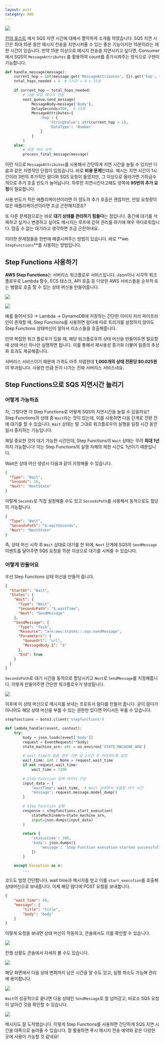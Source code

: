 ```yaml
---
layout: post
category: AWS
---
```


![](https://velog.velcdn.com/images/leehjhjhj/post/545c291c-b7bd-4e1b-956a-817735485063/image.png)


[전의 포스트](https://imasimdi.dev/aws/%EC%B9%BC%EB%9F%BC-%EC%86%8C%ED%94%84%ED%8A%B8%EC%9B%A8%EC%96%B4%EB%A1%9C-%EA%B7%80%EC%B0%AE%EC%9D%8C-%EB%8D%9C%EA%B8%B0) 에서 SQS 지연 시간에 대해서 짤막하게 소개를 하였습니다. SQS 지연 시간은 최대 15분 동안 메시지 전송을 지연시켜줄 수 있는 좋은 기능이지만 15분이라는 제한 시간이 있습니다. 만약 15분 이상으로 메시지 전송을 지연시키고 싶다면, Consumer에서 SQS의 `MessageAttributes` 를 활용하여 count를 증가시켜주는 방식으로 구현이 가능합니다.

```python
def handle_message(message):
    current_hop = int(message.get('MessageAttributes', {}).get('hop', {}).get('StringValue', '0'))
    total_hops_needed = 4  # 1시간 = 4 x 15분
    
    if current_hop < total_hops_needed:
        # 다음 큐로 메시지 전달
        next_queue.send_message(
            MessageBody=message['Body'],
            DelaySeconds=900,  # 15분
            MessageAttributes={
                'hop': {
                    'StringValue': str(current_hop + 1),
                    'DataType': 'Number'
                }
            }
        )
    else:
        # 최종 처리 로직
        process_final_message(message)
```

이런 식으로 `MessageAttributes`를 사용해서 간단하게 지연 시간을 늘릴 수 있지만 다음과 같은 치명적인 단점이 있었습니다. 바로 **비용 문제**인데요. 예시는 지연 시간이 1시간이라 3번의 추가적인 람다와 SQS 요청이 들었지만, 그 이상으로 올라가면 기하급수적으로 추가 호출 빈도가 늘어납니다. 하루만 지연시킨다고해도 양쪽에 **95번의 추가 요청**이 필요합니다.

사용 빈도가 적은 애플리케이션이라면 이 정도의 추가 호출은 괜찮지만, 만일 요청량이 많은 애플리케이션이라면 조금 곤란해지겠죠?

또 다른 문제점으로는 바로 **대기 상태를 관리하기 힘들다**는 점입니다. 중간에 대기를 삭제하고 싶거나 변경하고 싶어도 메시지는 루프에 갇혀 관리를 하기에 매우 까다로워집니다. 멈출 수 없는 대기라고 생각하면 조금 곤란하네요.

이러한 문제점들을 한번에 해결시켜주는 방법이 있습니다. 바로 **`AWS StepFunctions`**를 사용하는 방법입니다.

## Step Functions 사용하기

**AWS Step Functions**는 서버리스 워크플로우 서비스입니다. Json이나 시각적 워크플로우로 Lambda 함수, ECS 태스크, API 호출 등 다양한 AWS 서비스들을 순차적 또는 병렬로 호출 할 수 있는 상태 머신을 만들어줍니다.

![](https://velog.velcdn.com/images/leehjhjhj/post/acbaf902-acd4-454f-b2ee-6a03afc44844/image.png)

![](https://velog.velcdn.com/images/leehjhjhj/post/e828c0e6-f5a5-452c-9742-73c5b4c52ed9/image.png)


예를 들어서 S3 -> Lambda -> DynamoDB에 저장하는 간단한 이미지 처리 파이프라인이 존재할 때, Step Functions를 사용하면 람다에 따로 트리거를 설정하지 않아도 Step Functions 상태머신이 알아서 리소스들을 호출해줍니다.

만약 복잡한 워크 플로우가 있을 때, 해당 워크플로우의 상태 머신을 만들어두면 필요할 때 상태 머신 하나만 실행하면 됩니다. 이를 통해서 재사용성 증가화 더불어 일종의 추상화 효과도 제공해줍니다.

서버리스 서비스이기 때문에 가격도 아주 저렴한데 **1,000개의 상태 전환당 $0.025원**이 부과됩니다. 사용한 만큼 돈이 나가는 진짜 서버리스 서비스네요.

## Step Functions으로 SQS 지연시간 늘리기

### 어떻게 가능하죠

자, 그렇다면 이 Step Functions로 어떻게 SQS의 지연시간을 늘릴 수 있을까요? Step Functions의 상태 중 `Wait`라는 것이 있는데, 이를 사용하면 다음 단계로 전환 전에 대기를 할 수 있습니다. `Wait` 상태는 말 그대로 워크플로우의 실행을 일정 시간 동안 일시 중지하는 기능입니다.

제일 중요한 것이 대기 가능한 시간인데, Step Functions의 `Wait` 상태는 무려 **최대 1년**까지 가능합니다! 이는 Step Functions의 실행 자체의 제한 시간도 1년이기 때문입니다.

Wait은 상태 머신 생성시 다음과 같이 지정해줄 수 있습니다.

```json
{
  "Type": "Wait",
  "Seconds": 10,
  "Next": "NextState"
}
```

이렇게 `Seconds`로 직접 설정해줄 수도 있고 `SecondsPath`를 사용해서 동적으로도 할당이 가능합니다.

```json
{
  "Type": "Wait",
  "SecondsPath": "$.waitSeconds",
  "Next": "NextState"
}
```

즉, 상태 머신 시작 후 `Wait` 상태로 대기를 한 뒤에, `Next` 단계에 SQS의 `SendMessage` 이벤트를 달아주면 SQS 요청을 15분 이상으로 대기를 시켜줄 수 있습니다.

### 어떻게 만들어요

우선 Step Functions 상태 머신을 만들어 줍니다.

```json
{
  "StartAt": "Wait",
  "States": {
    "Wait": {
      "Type": "Wait",
      "SecondsPath": "$.waitTime",
      "Next": "SendMessage"
    },
    "SendMessage": {
      "Type": "Task",
      "Resource": "arn:aws:states:::sqs:sendMessage",
      "Parameters": {
        "QueueUrl": "url",
        "MessageBody.$": "$"
      },
      "End": true
    }
  }
}
```

`SecondsPath`로 대기 시간을 동적으로 할당시키고 `Next`로 `SendMessage`를 지정해줍니다. 이렇게 만들어주면 간단한 워크플로우가 생성됩니다.

![](https://velog.velcdn.com/images/leehjhjhj/post/06cdf4f7-ccb2-4d95-9491-0f047fe4e68d/image.png)

이후에 이 상태 머신으로 메시지를 보내는 프로듀서 람다를 만들어 줍니다. 굳이 람다가 아니어도 해당 상태 머신을 부를 수 있는 권한만 있다면 어디서든 부를 수 있습니다.

```python
stepfunctions = boto3.client('stepfunctions')

def lambda_handler(event, context):
    try:
        body = json.loads(event['body'])
        request = EventRequest(**body)
        state_machine_arn: str = os.environ['STATE_MACHINE_ARN']
        
        # wait_time이 없을 경우 기본 값 2시간 후 처리하도록 설정
        wait_time: int | None = request.wait_time
        if not request.wait_time:
            wait_time = 7200
        
        # Step Function 입력 데이터 구성
        input_data = {
            "waitTime": wait_time,  # Wait 상태에서 사용할 대기 시간
            "message": request.message.model_dump()
        }
        
        # Step Function 실행
        response = stepfunctions.start_execution(
            stateMachineArn=state_machine_arn,
            input=json.dumps(input_data)
        )
        
        return {
            'statusCode': 200,
            'body': json.dumps({
                'message': 'Step Function execution started successfully',
            })
        }
        
    except Exception as e:
		...
```

코드도 엄청 간단합니다. wait time과 메시지를 받고 이를 `start_execution`를 호출해 상태머신으로 보내줍니다. 이제 해당 람다에 POST 요청을 보내봅니다.

```json
{
    "wait_time": 60,
    "message": {
        "title": "title",
        "body": "body"
    }
}
```

이렇게 요청을 보내면 상태 머신이 작동하고, 콘솔에서도 이를 확인할 수 있습니다.

![](https://velog.velcdn.com/images/leehjhjhj/post/0162b942-3255-410a-9db7-2d22ee979cde/image.png)

진행 상황도 콘솔에서 자세히 볼 수도 있습니다.

![](https://velog.velcdn.com/images/leehjhjhj/post/df1d7108-baae-48b5-9a57-85163e4e373f/image.png)

해당 화면에서 다음 상태 변화까지 남은 시간을 알 수도 있고, 실행 취소도 가능해 관리에 용이합니다.

![](https://velog.velcdn.com/images/leehjhjhj/post/fd3cadaa-1d9a-4ae0-aea6-fd7fbe9a3cb7/image.png)

`Wait`이 성공적으로 끝나면 다음 상태인 `SendMessage`로 잘 넘어갔고, 비로소 SQS 요청이 날아간 것을 확인할 수 있습니다.

![](https://velog.velcdn.com/images/leehjhjhj/post/06f1f1c3-130f-42b0-965c-b97c995e9a5d/image.png)

메시지도 잘 도착했습니다. 이렇게 Step Functions를 사용하면 간단하게 SQS 지연 시간을 대폭으로 늘려줄 수 있습니다. 잘 활용하면 푸시 메시지 전송 예약와 같은 다양한 곳에 사용이 가능할 것 같네요!


